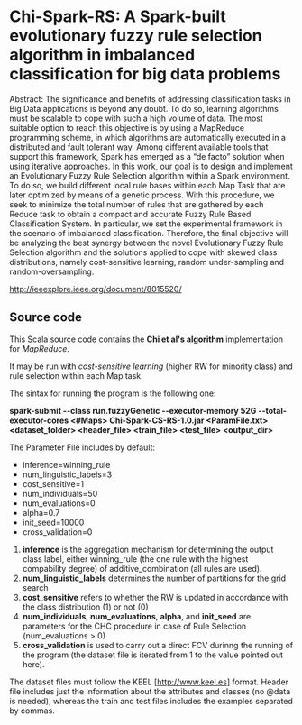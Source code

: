 # Chi-Spark-RS: A Spark-built evolutionary fuzzy rule selection algorithm in imbalanced classification for big data problems

Abstract:
The significance and benefits of addressing classification tasks in Big Data applications is beyond any doubt. To do so, learning algorithms must be scalable to cope with such a high volume of data. The most suitable option to reach this objective is by using a MapReduce programming scheme, in which algorithms are automatically executed in a distributed and fault tolerant way. Among different available tools that support this framework, Spark has emerged as a “de facto” solution when using iterative approaches. In this work, our goal is to design and implement an Evolutionary Fuzzy Rule Selection algorithm within a Spark environment. To do so, we build different local rule bases within each Map Task that are later optimized by means of a genetic process. With this procedure, we seek to minimize the total number of rules that are gathered by each Reduce task to obtain a compact and accurate Fuzzy Rule Based Classification System. In particular, we set the experimental framework in the scenario of imbalanced classification. Therefore, the final objective will be analyzing the best synergy between the novel Evolutionary Fuzzy Rule Selection algorithm and the solutions applied to cope with skewed class distributions, namely cost-sensitive learning, random under-sampling and random-oversampling.

http://ieeexplore.ieee.org/document/8015520/

## Source code

This Scala source code contains the **Chi et al's algorithm** implementation for *MapReduce*. 

It may be run with *cost-sensitive learning* (higher RW for minority class) and rule selection within each Map task. 

The sintax for running the program is the following one:

**spark-submit --class run.fuzzyGenetic --executor-memory 52G --total-executor-cores <#Maps> Chi-Spark-CS-RS-1.0.jar <ParamFile.txt> <dataset_folder> <header_file> <train_file> <test_file> <output_dir>**

The Parameter File includes by default:

* inference=winning_rule
* num_linguistic_labels=3
* cost_sensitive=1
* num_individuals=50
* num_evaluations=0
* alpha=0.7
* init_seed=10000
* cross_validation=0

1. **inference** is the aggregation mechanism for determining the output class label, either winning_rule (the one rule with the highest compability degree) of additive_combination (all rules are used).
1. **num_linguistic_labels** determines the number of partitions for the grid search
1. **cost_sensitive** refers to whether the RW is updated in accordance with the class distribution (1) or not (0)
1. **num_individuals**, **num_evaluations**, **alpha**, and **init_seed** are parameters for the CHC procedure in case of Rule Selection (num_evaluations > 0)
1. **cross_validation** is used to carry out a direct FCV durinng the running of the program (the dataset file is iterated from 1 to the value pointed out here).

The dataset files must follow the KEEL [http://www.keel.es] format. Header file includes just the information about the attributes and classes (no @data is needed), whereas the train and test files includes the examples separated by commas.
